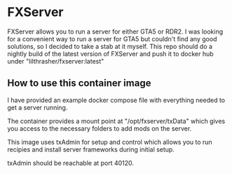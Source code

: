 # FXServer

FXServer allows you to run a server for either GTA5 or RDR2. I was looking for a convenient way to run a server for GTA5 but couldn't find any good solutions, so I decided to take a stab at it myself. This repo should do a nightly build of the latest version of FXServer and push it to docker hub under "lilthrasher/fxserver:latest"

## How to use this container image

I have provided an example docker compose file with everything needed to get a server running.

The container provides a mount point at "/opt/fxserver/txData" which gives you access to the necessary folders to add mods on the server.

This image uses txAdmin for setup and control which allows you to run recipies and install server frameworks during initial setup.

txAdmin should be reachable at port 40120.
